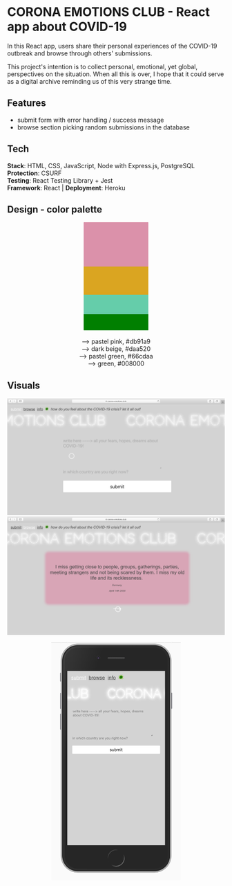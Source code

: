 # CORONA EMOTIONS CLUB - React app about COVID-19

In this React app, users share their personal experiences of the COVID-19 outbreak and browse through others' submissions.<br />

This project's intention is to collect personal, emotional, yet global, perspectives on the situation.
When all this is over, I hope that it could serve as a digital archive reminding us of this very strange time.

## Features

-   submit form with error handling / success message
-   browse section picking random submissions in the database

## Tech

**Stack**: HTML, CSS, JavaScript, Node with Express.js, PostgreSQL <br />
**Protection**: CSURF <br />
**Testing**: React Testing Library + Jest <br />
**Framework**: React | **Deployment**: Heroku

## Design - color palette

<p align="center">
<img width="150" height="250" src="palette.jpg">
<p align="center">
--> pastel pink, #db91a9 </br>
--> dark beige, #daa520 </br>
--> pastel green, #66cdaa </br>
--> green, #008000 </br>
</p>
</p>

## Visuals

![screenshot](screenshot_2.png)
![screenshot](screenshot_1.png)

<p align="center">
<img width="300" height="550" src="mobile.png">
</p>
